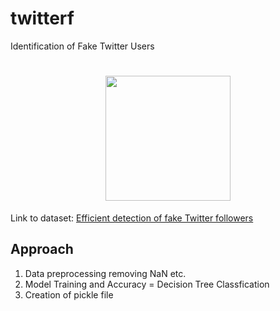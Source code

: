 # twitterf
Identification of Fake Twitter Users

<h1 align="center"><img width="200px" height="auto" src="https://user-images.githubusercontent.com/50984984/129434228-e72ed30e-cda9-4781-b4cb-ba0a07c21252.png"/></h1>

Link to dataset: [Efficient detection of fake Twitter followers](http://mib.projects.iit.cnr.it/dataset.html)

## Approach

1. Data preprocessing removing NaN etc.
2. Model Training and Accuracy = Decision Tree Classfication 
3. Creation of pickle file
